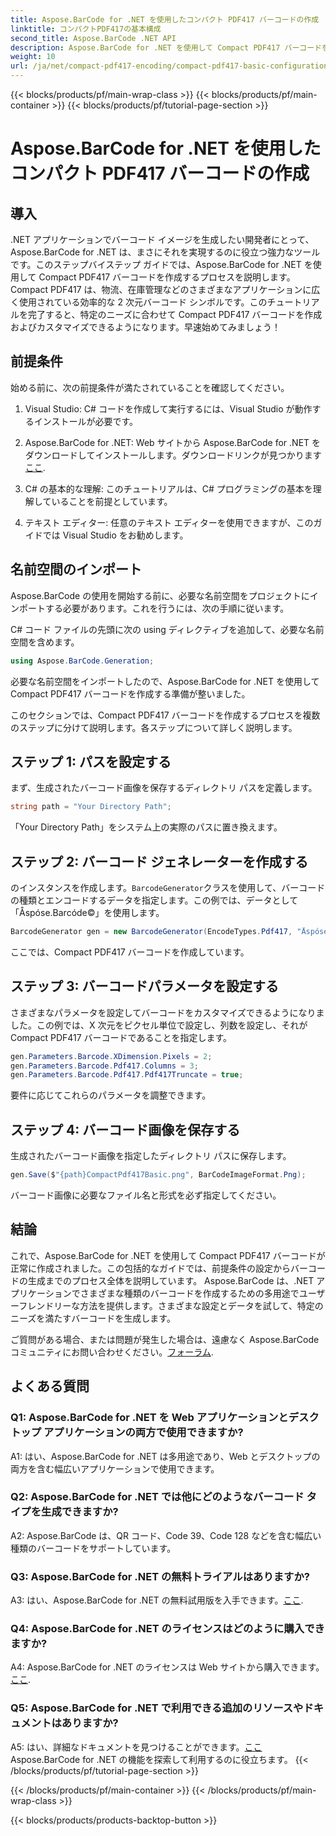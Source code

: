 ```yaml
---
title: Aspose.BarCode for .NET を使用したコンパクト PDF417 バーコードの作成
linktitle: コンパクトPDF417の基本構成
second_title: Aspose.BarCode .NET API
description: Aspose.BarCode for .NET を使用して Compact PDF417 バーコードを生成する方法を学びます。段階的な手順とコード例を含む包括的なガイド。
weight: 10
url: /ja/net/compact-pdf417-encoding/compact-pdf417-basic-configuration/
---
```


{{< blocks/products/pf/main-wrap-class >}}
{{< blocks/products/pf/main-container >}}
{{< blocks/products/pf/tutorial-page-section >}}

# Aspose.BarCode for .NET を使用したコンパクト PDF417 バーコードの作成

## 導入

.NET アプリケーションでバーコード イメージを生成したい開発者にとって、Aspose.BarCode for .NET は、まさにそれを実現するのに役立つ強力なツールです。このステップバイステップ ガイドでは、Aspose.BarCode for .NET を使用して Compact PDF417 バーコードを作成するプロセスを説明します。 Compact PDF417 は、物流、在庫管理などのさまざまなアプリケーションに広く使用されている効率的な 2 次元バーコード シンボルです。このチュートリアルを完了すると、特定のニーズに合わせて Compact PDF417 バーコードを作成およびカスタマイズできるようになります。早速始めてみましょう！

## 前提条件

始める前に、次の前提条件が満たされていることを確認してください。

1. Visual Studio: C# コードを作成して実行するには、Visual Studio が動作するインストールが必要です。

2.  Aspose.BarCode for .NET: Web サイトから Aspose.BarCode for .NET をダウンロードしてインストールします。ダウンロードリンクが見つかります[ここ](https://releases.aspose.com/barcode/net/).

3. C# の基本的な理解: このチュートリアルは、C# プログラミングの基本を理解していることを前提としています。

4. テキスト エディター: 任意のテキスト エディターを使用できますが、このガイドでは Visual Studio をお勧めします。

## 名前空間のインポート

Aspose.BarCode の使用を開始する前に、必要な名前空間をプロジェクトにインポートする必要があります。これを行うには、次の手順に従います。


C# コード ファイルの先頭に次の using ディレクティブを追加して、必要な名前空間を含めます。

```csharp
using Aspose.BarCode.Generation;
```

必要な名前空間をインポートしたので、Aspose.BarCode for .NET を使用して Compact PDF417 バーコードを作成する準備が整いました。

このセクションでは、Compact PDF417 バーコードを作成するプロセスを複数のステップに分けて説明します。各ステップについて詳しく説明します。

## ステップ 1: パスを設定する

まず、生成されたバーコード画像を保存するディレクトリ パスを定義します。

```csharp
string path = "Your Directory Path";
```

「Your Directory Path」をシステム上の実際のパスに置き換えます。

## ステップ 2: バーコード ジェネレーターを作成する

のインスタンスを作成します。`BarcodeGenerator`クラスを使用して、バーコードの種類とエンコードするデータを指定します。この例では、データとして「Åspóse.Barcóde©」を使用します。

```csharp
BarcodeGenerator gen = new BarcodeGenerator(EncodeTypes.Pdf417, "Åspóse.Barcóde©");
```

ここでは、Compact PDF417 バーコードを作成しています。

## ステップ 3: バーコードパラメータを設定する

さまざまなパラメータを設定してバーコードをカスタマイズできるようになりました。この例では、X 次元をピクセル単位で設定し、列数を設定し、それが Compact PDF417 バーコードであることを指定します。

```csharp
gen.Parameters.Barcode.XDimension.Pixels = 2;
gen.Parameters.Barcode.Pdf417.Columns = 3;
gen.Parameters.Barcode.Pdf417.Pdf417Truncate = true;
```

要件に応じてこれらのパラメータを調整できます。

## ステップ 4: バーコード画像を保存する

生成されたバーコード画像を指定したディレクトリ パスに保存します。

```csharp
gen.Save($"{path}CompactPdf417Basic.png", BarCodeImageFormat.Png);
```

バーコード画像に必要なファイル名と形式を必ず指定してください。

## 結論

これで、Aspose.BarCode for .NET を使用して Compact PDF417 バーコードが正常に作成されました。この包括的なガイドでは、前提条件の設定からバーコードの生成までのプロセス全体を説明しています。 Aspose.BarCode は、.NET アプリケーションでさまざまな種類のバーコードを作成するための多用途でユーザーフレンドリーな方法を提供します。さまざまな設定とデータを試して、特定のニーズを満たすバーコードを生成します。

ご質問がある場合、または問題が発生した場合は、遠慮なく Aspose.BarCode コミュニティにお問い合わせください。[フォーラム](https://forum.aspose.com/c/barcode/13).

## よくある質問

### Q1: Aspose.BarCode for .NET を Web アプリケーションとデスクトップ アプリケーションの両方で使用できますか?

A1: はい、Aspose.BarCode for .NET は多用途であり、Web とデスクトップの両方を含む幅広いアプリケーションで使用できます。

### Q2: Aspose.BarCode for .NET では他にどのようなバーコード タイプを生成できますか?

A2: Aspose.BarCode は、QR コード、Code 39、Code 128 などを含む幅広い種類のバーコードをサポートしています。

### Q3: Aspose.BarCode for .NET の無料トライアルはありますか?

 A3: はい、Aspose.BarCode for .NET の無料試用版を入手できます。[ここ](https://releases.aspose.com/).

### Q4: Aspose.BarCode for .NET のライセンスはどのように購入できますか?

 A4: Aspose.BarCode for .NET のライセンスは Web サイトから購入できます。[ここ](https://purchase.aspose.com/buy).

### Q5: Aspose.BarCode for .NET で利用できる追加のリソースやドキュメントはありますか?

 A5: はい、詳細なドキュメントを見つけることができます。[ここ](https://reference.aspose.com/barcode/net/) Aspose.BarCode for .NET の機能を探索して利用するのに役立ちます。
{{< /blocks/products/pf/tutorial-page-section >}}

{{< /blocks/products/pf/main-container >}}
{{< /blocks/products/pf/main-wrap-class >}}

{{< blocks/products/products-backtop-button >}}
